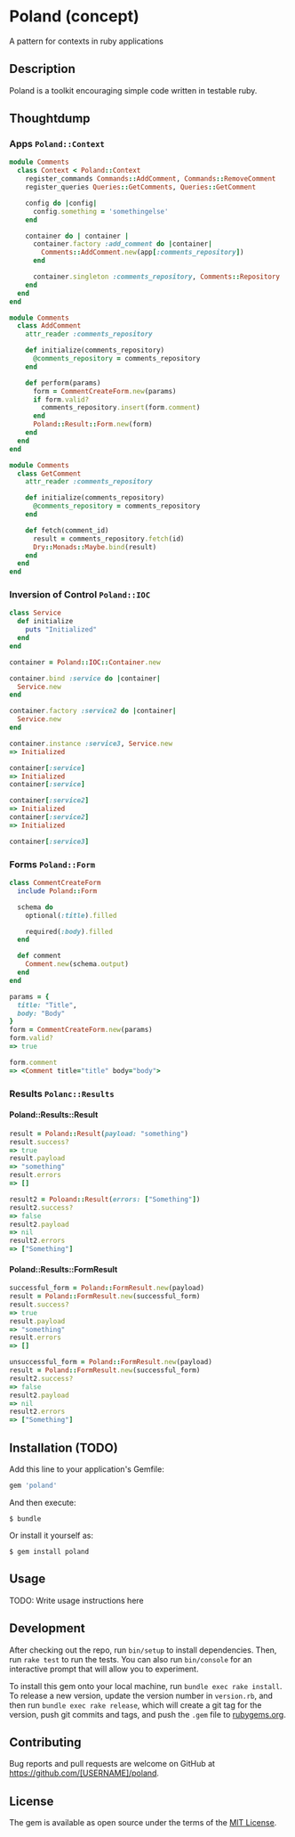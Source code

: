 # Poland (concept)

A pattern for contexts in ruby applications

## Description

Poland is a toolkit encouraging simple code written in testable ruby.

## Thoughtdump

### Apps `Poland::Context`

```rb
module Comments
  class Context < Poland::Context
    register_commands Commands::AddComment, Commands::RemoveComment
    register_queries Queries::GetComments, Queries::GetComment

    config do |config|
      config.something = 'somethingelse'
    end

    container do | container |
      container.factory :add_comment do |container|
        Comments::AddComment.new(app[:comments_repository])
      end

      container.singleton :comments_repository, Comments::Repository
    end
  end
end

module Comments
  class AddComment
    attr_reader :comments_repository

    def initialize(comments_repository)
      @comments_repository = comments_repository
    end

    def perform(params)
      form = CommentCreateForm.new(params)
      if form.valid?
        comments_repository.insert(form.comment)
      end
      Poland::Result::Form.new(form)
    end
  end
end

module Comments
  class GetComment
    attr_reader :comments_repository

    def initialize(comments_repository)
      @comments_repository = comments_repository
    end

    def fetch(comment_id)
      result = comments_repository.fetch(id)
      Dry::Monads::Maybe.bind(result)
    end
  end
end
```

### Inversion of Control `Poland::IOC`

```rb
class Service
  def initialize
    puts "Initialized"
  end
end

container = Poland::IOC::Container.new

container.bind :service do |container|
  Service.new
end

container.factory :service2 do |container|
  Service.new
end

container.instance :service3, Service.new
=> Initialized

container[:service]
=> Initialized
container[:service]

container[:service2]
=> Initialized
container[:service2]
=> Initialized

container[:service3]

```

### Forms `Poland::Form`

```rb
class CommentCreateForm
  include Poland::Form

  schema do
    optional(:title).filled

    required(:body).filled
  end

  def comment
    Comment.new(schema.output)
  end
end

params = {
  title: "Title",
  body: "Body"
}
form = CommentCreateForm.new(params)
form.valid?
=> true

form.comment
=> <Comment title="title" body="body">
```

### Results `Polanc::Results`

#### Poland::Results::Result
```rb
result = Poland::Result(payload: "something")
result.success?
=> true
result.payload
=> "something"
result.errors
=> []

result2 = Poloand::Result(errors: ["Something"])
result2.success?
=> false
result2.payload
=> nil
result2.errors
=> ["Something"]
```

#### Poland::Results::FormResult
```rb
successful_form = Poland::FormResult.new(payload)
result = Poland::FormResult.new(successful_form)
result.success?
=> true
result.payload
=> "something"
result.errors
=> []

unsuccessful_form = Poland::FormResult.new(payload)
result = Poland::FormResult.new(successful_form)
result2.success?
=> false
result2.payload
=> nil
result2.errors
=> ["Something"]
```


## Installation (TODO)

Add this line to your application's Gemfile:

```ruby
gem 'poland'
```

And then execute:

    $ bundle

Or install it yourself as:

    $ gem install poland

## Usage

TODO: Write usage instructions here

## Development

After checking out the repo, run `bin/setup` to install dependencies. Then, run `rake test` to run the tests. You can also run `bin/console` for an interactive prompt that will allow you to experiment.

To install this gem onto your local machine, run `bundle exec rake install`. To release a new version, update the version number in `version.rb`, and then run `bundle exec rake release`, which will create a git tag for the version, push git commits and tags, and push the `.gem` file to [rubygems.org](https://rubygems.org).

## Contributing

Bug reports and pull requests are welcome on GitHub at https://github.com/[USERNAME]/poland.

## License

The gem is available as open source under the terms of the [MIT License](http://opensource.org/licenses/MIT).
